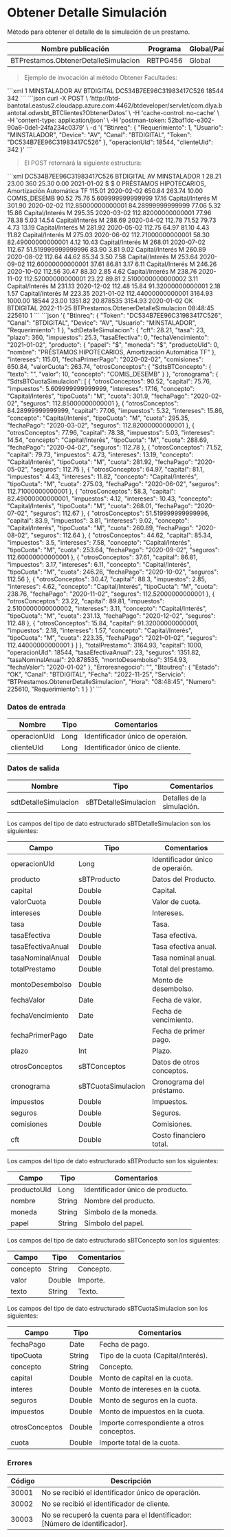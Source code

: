 # Obtener Detalle Simulación 

Método para obtener el detalle de la simulación de un prestamo. 

Nombre publicación | Programa | Global/País 
--------- | ----------- | ----------- 
BTPrestamos.ObtenerDetalleSimulacion | RBTPG456 | Global 

> Ejemplo de invocación al método Obtener Facultades: 

<code-group> 
<code-block title="XML" active> 
```xml 
<soapenv:Envelope xmlns:soapenv="http://schemas.xmlsoap.org/soap/envelope/" xmlns:bts="http://uy.com.dlya.bantotal/BTSOA/"> 
   <soapenv:Header/> 
   <soapenv:Body> 
      <bts:BTPrestamos.ObtenerDetalleSimulacion> 
         <bts:Btinreq> 
            <bts:Requerimiento>1</bts:Requerimiento> 
            <bts:Usuario>MINSTALADOR</bts:Usuario> 
            <bts:Device>AV</bts:Device> 
            <bts:Canal>BTDIGITAL</bts:Canal> 
            <bts:Token>DC534B7EE96C31983417C526</bts:Token> 
         </bts:Btinreq> 
         <bts:operacionUId>18544</bts:operacionUId> 
         <bts:clienteUId>342</bts:clienteUId> 
      </bts:BTPrestamos.ObtenerDetalleSimulacion> 
   </soapenv:Body> 
</soapenv:Envelope> 
``` 
</code-block> 

<code-block title="JSON"> 
```json 
curl -X POST \ 
  'http://btd-bantotal.eastus2.cloudapp.azure.com:4462/btdeveloper/servlet/com.dlya.bantotal.odwsbt_BTClientes?ObtenerDatos' \ 
  -H 'cache-control: no-cache' \ 
  -H 'content-type: application/json' \ 
  -H 'postman-token: 52baf1dc-e302-90a6-0de1-24fa234c0379' \ 
  -d '{ 
	"Btinreq": { 
          "Requerimiento": 1, 
          "Usuario": "MINSTALADOR", 
          "Device": "AV", 
          "Canal": "BTDIGITAL", 
          "Token": "DC534B7EE96C31983417C526" 
        }, 
        "operacionUId": 18544, 
        "clienteUId": 342 
  }' 
``` 
</code-block> 
</code-group> 

> El POST retornará la siguiente estructura: 

<code-group> 
<code-block title="XML" active> 
```xml 
<SOAP-ENV:Envelope xmlns:SOAP-ENV="http://schemas.xmlsoap.org/soap/envelope/" xmlns:xsd="http://www.w3.org/2001/XMLSchema" xmlns:SOAP-ENC="http://schemas.xmlsoap.org/soap/encoding/" xmlns:xsi="http://www.w3.org/2001/XMLSchema-instance"> 
   <SOAP-ENV:Body> 
      <BTPrestamos.ObtenerDetalleSimulacionResponse xmlns="http://uy.com.dlya.bantotal/BTSOA/"> 
         <Btinreq> 
            <Token>DC534B7EE96C31983417C526</Token> 
            <Canal>BTDIGITAL</Canal> 
            <Device>AV</Device> 
            <Usuario>MINSTALADOR</Usuario> 
            <Requerimiento>1</Requerimiento> 
         </Btinreq> 
         <sdtDetalleSimulacion> 
            <cft>28.21</cft> 
            <tasa>23.00</tasa> 
            <plazo>360</plazo> 
            <impuestos>25.30</impuestos> 
            <tasaEfectiva>0.00</tasaEfectiva> 
            <fechaVencimiento>2021-01-02</fechaVencimiento> 
            <producto> 
               <papel>$</papel> 
               <moneda>$</moneda> 
               <productoUId>0</productoUId> 
               <nombre>PRÉSTAMOS HIPOTECARIOS, Amortización Automática TF</nombre> 
            </producto> 
            <intereses>115.01</intereses> 
            <fechaPrimerPago>2020-02-02</fechaPrimerPago> 
            <comisiones>650.84</comisiones> 
            <valorCuota>263.74</valorCuota> 
            <otrosConceptos> 
               <SdtsBTConcepto> 
                  <texto/> 
                  <valor>10.00</valor> 
                  <concepto>COMIS_DESEMB</concepto> 
               </SdtsBTConcepto> 
            </otrosConceptos> 
            <cronograma> 
               <SdtsBTCuotaSimulacion> 
                  <otrosConceptos>90.52</otrosConceptos> 
                  <capital>75.76</capital> 
                  <impuestos>5.609999999999999</impuestos> 
                  <intereses>17.16</intereses> 
                  <concepto>Capital/Interés</concepto> 
                  <tipoCuota>M</tipoCuota> 
                  <cuota>301.90</cuota> 
                  <fechaPago>2020-02-02</fechaPago> 
                  <seguros>112.85000000000001</seguros> 
               </SdtsBTCuotaSimulacion> 
               <SdtsBTCuotaSimulacion> 
                  <otrosConceptos>84.28999999999999</otrosConceptos> 
                  <capital>77.06</capital> 
                  <impuestos>5.32</impuestos> 
                  <intereses>15.86</intereses> 
                  <concepto>Capital/Interés</concepto> 
                  <tipoCuota>M</tipoCuota> 
                  <cuota>295.35</cuota> 
                  <fechaPago>2020-03-02</fechaPago> 
                  <seguros>112.82000000000001</seguros> 
               </SdtsBTCuotaSimulacion> 
               <SdtsBTCuotaSimulacion> 
                  <otrosConceptos>77.96</otrosConceptos> 
                  <capital>78.38</capital> 
                  <impuestos>5.03</impuestos> 
                  <intereses>14.54</intereses> 
                  <concepto>Capital/Interés</concepto> 
                  <tipoCuota>M</tipoCuota> 
                  <cuota>288.69</cuota> 
                  <fechaPago>2020-04-02</fechaPago> 
                  <seguros>112.78</seguros> 
               </SdtsBTCuotaSimulacion> 
               <SdtsBTCuotaSimulacion> 
                  <otrosConceptos>71.52</otrosConceptos> 
                  <capital>79.73</capital> 
                  <impuestos>4.73</impuestos> 
                  <intereses>13.19</intereses> 
                  <concepto>Capital/Interés</concepto> 
                  <tipoCuota>M</tipoCuota> 
                  <cuota>281.92</cuota> 
                  <fechaPago>2020-05-02</fechaPago> 
                  <seguros>112.75</seguros> 
               </SdtsBTCuotaSimulacion> 
               <SdtsBTCuotaSimulacion> 
                  <otrosConceptos>64.97</otrosConceptos> 
                  <capital>81.10</capital> 
                  <impuestos>4.43</impuestos> 
                  <intereses>11.82</intereses> 
                  <concepto>Capital/Interés</concepto> 
                  <tipoCuota>M</tipoCuota> 
                  <cuota>275.03</cuota> 
                  <fechaPago>2020-06-02</fechaPago> 
                  <seguros>112.71000000000001</seguros> 
               </SdtsBTCuotaSimulacion> 
               <SdtsBTCuotaSimulacion> 
                  <otrosConceptos>58.30</otrosConceptos> 
                  <capital>82.49000000000001</capital> 
                  <impuestos>4.12</impuestos> 
                  <intereses>10.43</intereses> 
                  <concepto>Capital/Interés</concepto> 
                  <tipoCuota>M</tipoCuota> 
                  <cuota>268.01</cuota> 
                  <fechaPago>2020-07-02</fechaPago> 
                  <seguros>112.67</seguros> 
               </SdtsBTCuotaSimulacion> 
               <SdtsBTCuotaSimulacion> 
                  <otrosConceptos>51.519999999999996</otrosConceptos> 
                  <capital>83.90</capital> 
                  <impuestos>3.81</impuestos> 
                  <intereses>9.02</intereses> 
                  <concepto>Capital/Interés</concepto> 
                  <tipoCuota>M</tipoCuota> 
                  <cuota>260.89</cuota> 
                  <fechaPago>2020-08-02</fechaPago> 
                  <seguros>112.64</seguros> 
               </SdtsBTCuotaSimulacion> 
               <SdtsBTCuotaSimulacion> 
                  <otrosConceptos>44.62</otrosConceptos> 
                  <capital>85.34</capital> 
                  <impuestos>3.50</impuestos> 
                  <intereses>7.58</intereses> 
                  <concepto>Capital/Interés</concepto> 
                  <tipoCuota>M</tipoCuota> 
                  <cuota>253.64</cuota> 
                  <fechaPago>2020-09-02</fechaPago> 
                  <seguros>112.60000000000001</seguros> 
               </SdtsBTCuotaSimulacion> 
               <SdtsBTCuotaSimulacion> 
                  <otrosConceptos>37.61</otrosConceptos> 
                  <capital>86.81</capital> 
                  <impuestos>3.17</impuestos> 
                  <intereses>6.11</intereses> 
                  <concepto>Capital/Interés</concepto> 
                  <tipoCuota>M</tipoCuota> 
                  <cuota>246.26</cuota> 
                  <fechaPago>2020-10-02</fechaPago> 
                  <seguros>112.56</seguros> 
               </SdtsBTCuotaSimulacion> 
               <SdtsBTCuotaSimulacion> 
                  <otrosConceptos>30.47</otrosConceptos> 
                  <capital>88.30</capital> 
                  <impuestos>2.85</impuestos> 
                  <intereses>4.62</intereses> 
                  <concepto>Capital/Interés</concepto> 
                  <tipoCuota>M</tipoCuota> 
                  <cuota>238.76</cuota> 
                  <fechaPago>2020-11-02</fechaPago> 
                  <seguros>112.52000000000001</seguros> 
               </SdtsBTCuotaSimulacion> 
               <SdtsBTCuotaSimulacion> 
                  <otrosConceptos>23.22</otrosConceptos> 
                  <capital>89.81</capital> 
                  <impuestos>2.5100000000000002</impuestos> 
                  <intereses>3.11</intereses> 
                  <concepto>Capital/Interés</concepto> 
                  <tipoCuota>M</tipoCuota> 
                  <cuota>231.13</cuota> 
                  <fechaPago>2020-12-02</fechaPago> 
                  <seguros>112.48</seguros> 
               </SdtsBTCuotaSimulacion> 
               <SdtsBTCuotaSimulacion> 
                  <otrosConceptos>15.84</otrosConceptos> 
                  <capital>91.32000000000001</capital> 
                  <impuestos>2.18</impuestos> 
                  <intereses>1.57</intereses> 
                  <concepto>Capital/Interés</concepto> 
                  <tipoCuota>M</tipoCuota> 
                  <cuota>223.35</cuota> 
                  <fechaPago>2021-01-02</fechaPago> 
                  <seguros>112.44000000000001</seguros> 
               </SdtsBTCuotaSimulacion> 
            </cronograma> 
            <totalPrestamo>3164.93</totalPrestamo> 
            <capital>1000.00</capital> 
            <operacionUId>18544</operacionUId> 
            <tasaEfectivaAnual>23.00</tasaEfectivaAnual> 
            <seguros>1351.82</seguros> 
            <tasaNominalAnual>20.878535</tasaNominalAnual> 
            <montoDesembolso>3154.93</montoDesembolso> 
            <fechaValor>2020-01-02</fechaValor> 
         </sdtDetalleSimulacion> 
         <Erroresnegocio></Erroresnegocio> 
         <Btoutreq> 
            <Estado>OK</Estado> 
            <Canal>BTDIGITAL</Canal> 
            <Fecha>2022-11-25</Fecha> 
            <Servicio>BTPrestamos.ObtenerDetalleSimulacion</Servicio> 
            <Hora>08:48:45</Hora> 
            <Numero>225610</Numero> 
            <Requerimiento>1</Requerimiento> 
         </Btoutreq> 
      </BTPrestamos.ObtenerDetalleSimulacionResponse> 
   </SOAP-ENV:Body> 
</SOAP-ENV:Envelope> 
``` 
</code-block> 

<code-block title="JSON"> 
```json 
'{ 
	"Btinreq": { 
          "Token": "DC534B7EE96C31983417C526", 
          "Canal": "BTDIGITAL", 
          "Device": "AV", 
          "Usuario": "MINSTALADOR", 
          "Requerimiento": 1 
        }, 
        "sdtDetalleSimulacion": { 
          "cft": 28.21, 
          "tasa": 23, 
          "plazo": 360, 
          "impuestos": 25.3, 
          "tasaEfectiva": 0, 
          "fechaVencimiento": "2021-01-02", 
          "producto": { 
            "papel": "$", 
            "moneda": "$", 
            "productoUId": 0, 
            "nombre": "PRÉSTAMOS HIPOTECARIOS, Amortización Automática TF" 
          }, 
          "intereses": 115.01, 
          "fechaPrimerPago": "2020-02-02", 
          "comisiones": 650.84, 
          "valorCuota": 263.74, 
          "otrosConceptos": { 
            "SdtsBTConcepto": { 
              "texto": "", 
              "valor": 10, 
              "concepto": "COMIS_DESEMB" 
            } 
          }, 
          "cronograma": { 
            "SdtsBTCuotaSimulacion": [ 
              { 
                "otrosConceptos": 90.52, 
                "capital": 75.76, 
                "impuestos": 5.609999999999999, 
                "intereses": 17.16, 
                "concepto": "Capital/Interés", 
                "tipoCuota": "M", 
                "cuota": 301.9, 
                "fechaPago": "2020-02-02", 
                "seguros": 112.85000000000001 
              }, 
              { 
                "otrosConceptos": 84.28999999999999, 
                "capital": 77.06, 
                "impuestos": 5.32, 
                "intereses": 15.86, 
                "concepto": "Capital/Interés", 
                "tipoCuota": "M", 
                "cuota": 295.35, 
                "fechaPago": "2020-03-02", 
                "seguros": 112.82000000000001 
              }, 
              { 
                "otrosConceptos": 77.96, 
                "capital": 78.38, 
                "impuestos": 5.03, 
                "intereses": 14.54, 
                "concepto": "Capital/Interés", 
                "tipoCuota": "M", 
                "cuota": 288.69, 
                "fechaPago": "2020-04-02", 
                "seguros": 112.78 
              }, 
              { 
                "otrosConceptos": 71.52, 
                "capital": 79.73, 
                "impuestos": 4.73, 
                "intereses": 13.19, 
                "concepto": "Capital/Interés", 
                "tipoCuota": "M", 
                "cuota": 281.92, 
                "fechaPago": "2020-05-02", 
                "seguros": 112.75 
              }, 
              { 
                "otrosConceptos": 64.97, 
                "capital": 81.1, 
                "impuestos": 4.43, 
                "intereses": 11.82, 
                "concepto": "Capital/Interés", 
                "tipoCuota": "M", 
                "cuota": 275.03, 
                "fechaPago": "2020-06-02", 
                "seguros": 112.71000000000001 
              }, 
              { 
                "otrosConceptos": 58.3, 
                "capital": 82.49000000000001, 
                "impuestos": 4.12, 
                "intereses": 10.43, 
                "concepto": "Capital/Interés", 
                "tipoCuota": "M", 
                "cuota": 268.01, 
                "fechaPago": "2020-07-02", 
                "seguros": 112.67 
              }, 
              { 
                "otrosConceptos": 51.519999999999996, 
                "capital": 83.9, 
                "impuestos": 3.81, 
                "intereses": 9.02, 
                "concepto": "Capital/Interés", 
                "tipoCuota": "M", 
                "cuota": 260.89, 
                "fechaPago": "2020-08-02", 
                "seguros": 112.64 
              }, 
              { 
                "otrosConceptos": 44.62, 
                "capital": 85.34, 
                "impuestos": 3.5, 
                "intereses": 7.58, 
                "concepto": "Capital/Interés", 
                "tipoCuota": "M", 
                "cuota": 253.64, 
                "fechaPago": "2020-09-02", 
                "seguros": 112.60000000000001 
              }, 
              { 
                "otrosConceptos": 37.61, 
                "capital": 86.81, 
                "impuestos": 3.17, 
                "intereses": 6.11, 
                "concepto": "Capital/Interés", 
                "tipoCuota": "M", 
                "cuota": 246.26, 
                "fechaPago": "2020-10-02", 
                "seguros": 112.56 
              }, 
              { 
                "otrosConceptos": 30.47, 
                "capital": 88.3, 
                "impuestos": 2.85, 
                "intereses": 4.62, 
                "concepto": "Capital/Interés", 
                "tipoCuota": "M", 
                "cuota": 238.76, 
                "fechaPago": "2020-11-02", 
                "seguros": 112.52000000000001 
              }, 
              { 
                "otrosConceptos": 23.22, 
                "capital": 89.81, 
                "impuestos": 2.5100000000000002, 
                "intereses": 3.11, 
                "concepto": "Capital/Interés", 
                "tipoCuota": "M", 
                "cuota": 231.13, 
                "fechaPago": "2020-12-02", 
                "seguros": 112.48 
              }, 
              { 
                "otrosConceptos": 15.84, 
                "capital": 91.32000000000001, 
                "impuestos": 2.18, 
                "intereses": 1.57, 
                "concepto": "Capital/Interés", 
                "tipoCuota": "M", 
                "cuota": 223.35, 
                "fechaPago": "2021-01-02", 
                "seguros": 112.44000000000001 
              } 
            ] 
          }, 
          "totalPrestamo": 3164.93, 
          "capital": 1000, 
          "operacionUId": 18544, 
          "tasaEfectivaAnual": 23, 
          "seguros": 1351.82, 
          "tasaNominalAnual": 20.878535, 
          "montoDesembolso": 3154.93, 
          "fechaValor": "2020-01-02" 
        }, 
        "Erroresnegocio": "", 
        "Btoutreq": { 
          "Estado": "OK", 
          "Canal": "BTDIGITAL", 
          "Fecha": "2022-11-25", 
          "Servicio": "BTPrestamos.ObtenerDetalleSimulacion", 
          "Hora": "08:48:45", 
          "Numero": 225610, 
          "Requerimiento": 1 
        } 
}' 
``` 
</code-block> 
</code-group>  

### Datos de entrada 

Nombre | Tipo | Comentarios 
--------- | ----------- | ----------- 
operacionUId | Long | Identificador único de operaión. 
clienteUId | Long | Identificador único de cliente. 

### Datos de salida 

Nombre | Tipo | Comentarios 
--------- | ----------- | ----------- 
sdtDetalleSimulacion | sBTDetalleSimulacion | Detalles de la simulación. 

Los campos del tipo de dato estructurado sBTDetalleSimulacion son los siguientes: 

Campo | Tipo | Comentarios 
--------- | ----------- | ----------- 
operacionUId | Long | Identificador único de operaión. 
producto | sBTProducto | Datos del Producto. 
capital | Double | Capital. 
valorCuota | Double | Valor de cuota. 
intereses | Double | Intereses. 
tasa | Double | Tasa. 
tasaEfectiva | Double | Tasa efectiva. 
tasaEfectivaAnual | Double | Tasa efectiva anual. 
tasaNominalAnual | Double | Tasa nominal anual. 
totalPrestamo | Double | Total del prestamo. 
montoDesembolso | Double | Monto de desembolso. 
fechaValor | Date | Fecha de valor. 
fechaVencimiento | Date | Fecha de vencimiento. 
fechaPrimerPago | Date | Fecha de primer pago. 
plazo | Int | Plazo. 
otrosConceptos | sBTConceptos | Datos de otros conceptos. 
cronograma | sBTCuotaSimulacion | Cronograma del préstamo. 
impuestos | Double | Impuestos. 
seguros | Double | Seguros. 
comisiones | Double | Comisiones. 
cft | Double | Costo financiero total. 

Los campos del tipo de dato estructurado sBTProducto son los siguientes: 

Campo | Tipo | Comentarios 
--------- | ----------- | ----------- 
productoUId | Long | Identificador único de producto. 
nombre | String | Nombre del producto. 
moneda | String | Símbolo de la moneda. 
papel | String | Símbolo del papel. 

Los campos del tipo de dato estructurado sBTConcepto son los siguientes: 

Campo | Tipo | Comentarios 
--------- | ----------- | ----------- 
concepto | String | Concepto. 
valor | Double | Importe. 
texto | String | Texto. 

Los campos del tipo de dato estructurado sBTCuotaSimulacion son los siguientes: 

Campo | Tipo | Comentarios 
--------- | ----------- | ----------- 
fechaPago | Date | Fecha de pago. 
tipoCuota | String | Tipo de la cuota (Capital/Interés). 
concepto | String | Concepto. 
capital | Double | Monto de capital en la cuota. 
interes | Double | Monto de intereses en la cuota. 
seguros | Double | Monto de seguros en la cuota. 
impuestos | Double | Monto de impuestos en la cuota. 
otrosConceptos | Double | Importe correspondiente a otros conceptos. 
cuota | Double | Importe total de la cuota. 

### Errores 

Código | Descripción 
--------- | ----------- 
30001 | No se recibió el identificador único de operación. 
30002 | No se recibió el identificador de cliente. 
30003 | No se recuperó la cuenta para el Identificador: [Número de identificador]. 


 
